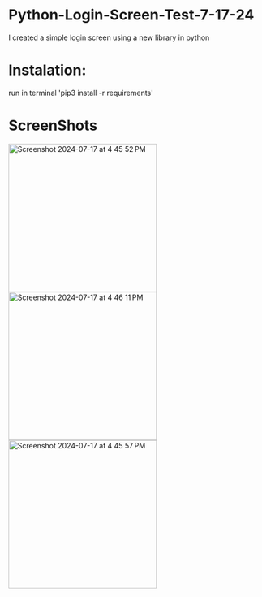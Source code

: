 # Python-Login-Screen-Test-7-17-24
I created a simple login screen using a new library in python
# Instalation:
run in terminal 'pip3 install -r requirements'
# ScreenShots
<img width="292" alt="Screenshot 2024-07-17 at 4 45 52 PM" src="https://github.com/user-attachments/assets/f1c33359-57e8-4e89-bd38-4f31b88e1219">
<img width="292" alt="Screenshot 2024-07-17 at 4 46 11 PM" src="https://github.com/user-attachments/assets/6af8f945-1392-4f95-9d29-b77287da622f">
<img width="292" alt="Screenshot 2024-07-17 at 4 45 57 PM" src="https://github.com/user-attachments/assets/a2874bb4-0201-42a1-854d-6990ad753fe6">
